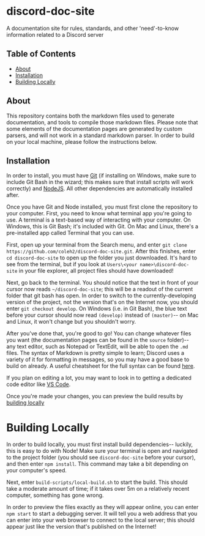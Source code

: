 # discord-doc-site

A documentation site for rules, standards, and other 'need'-to-know information related to a Discord server

## Table of Contents

* [About](#about)
* [Installation](#installation)
* [Building Locally](#building-locally)

## About

This repository contains both the markdown files used to generate documentation, and tools to compile those markdown files.
Please note that some elements of the documentation pages are generated by custom parsers, and will not work in a standard markdown parser. In order to build on your local machine, please follow the instructions below.

## Installation

In order to install, you must have [Git](https://git-scm.com/) (if installing on Windows, make sure to include Git Bash in the wizard; this makes sure that install scripts will work correctly)
and [NodeJS](https://nodejs.org/en/). All other dependencies are automatically installed after.

Once you have Git and Node installed, you must first clone the repository to your computer.
First, you need to know what terminal app you're going to use. A terminal is a text-based way of interacting with your computer.
On Windows, this is Git Bash; it's included with Git.
On Mac and Linux, there's a pre-installed app called Terminal that you can use.


First, open up your terminal from the Search menu, and enter `git clone https://github.com/coleh2/discord-doc-site.git`.
After this finishes, enter `cd discord-doc-site` to open up the folder you just downloaded. 
It's hard to see from the terminal, but if you look at `Users\<your name>\discord-doc-site` in your file explorer, all project files should have downloaded!

Next, go back to the terminal. You should notice that the text in front of your cursor now reads `~/discord-doc-site`; this will be a readout of the current folder that git bash has open.
In order to switch to the currently-developing version of the project, not the version that's on the Internet now, you should enter `git checkout develop`.
On Windows (i.e. in Git Bash), the blue text before your cursor should now read `(develop)` instead of `(master)`-- on Mac and Linux, it won't change but you shouldn't worry.

After you've done that, you're good to go! You can change whatever files you want (the documentation pages can be found in the `source` folder)-- any text editor, such as Notepad or TextEdit, will be able to open the `.md` files. 
The syntax of Markdown is pretty simple to learn; Discord uses a variety of it for formatting in messages, so you may have a good base to build on already.
A useful cheatsheet for the full syntax can be found [here](https://github.com/adam-p/markdown-here/wiki/Markdown-Cheatsheet).

If you plan on editing a lot, you may want to look in to getting a dedicated code editor like [VS Code](https://code.visualstudio.com/).

Once you're made your changes, you can preview the build results by [building locally](#building-locally)

# Building Locally

In order to build locally, you must first install build dependencies-- luckily, this is easy to do with Node! 
Make sure your terminal is open and navigated to the project folder (you should see `discord-doc-site` before your cursor), and then enter `npm install`. 
This command may take a bit depending on your computer's speed.

Next, enter `build-scripts/local-build.sh` to start the build. This should take a moderate amount of time; if it takes over 5m on a relatively recent computer, something has gone wrong.

In order to preview the files exactly as they will appear online, you can enter `npm start` to start a debugging server.
It will tell you a web address that you can enter into your web browser to connect to the local server; this should appear just like the version that's published on the Internet!


